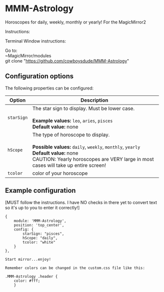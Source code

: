 # MMM-Astrology
Horoscopes for daily, weekly, monthly or yearly!  For the MagicMirror2

Instructions:

Terminal Window instructions:  

  Go to:  
        ~MagicMirror/modules  
         git clone "https://github.com/cowboysdude/MMM-Astrology"  

 
## Configuration options

The following properties can be configured:

| Option | Description
| --- | ---
| `starSign` | The star sign to display. Must be lower case. <br><br> **Example values:** `leo`, `aries`, `pisces`<br>**Default value:** none
| `hScope` | The type of horoscope to display. <br><br> **Possible values:** `daily`, `weekly`, `monthly`, `yearly`<br>**Default value:** none<br>CAUTION:  Yearly horoscopes are VERY large in most cases will take up entire screen! 
|`tcolor`| color of your horoscope

## Example configuration
[MUST follow the instructions.  I have NO checks in there yet to convert text so it's up to you to enter it correctly!]
```
{
	module: 'MMM-Astrology',
	position: 'top_center',
	config: {
		starSign: "pisces",
		hScope: "daily",
		tcolor: "white"
	}
},

Start mirror...enjoy!

Remember colors can be changed in the custom.css file like this:

.MMM-Astrology .header {
	color: #fff;
	}
	
	
